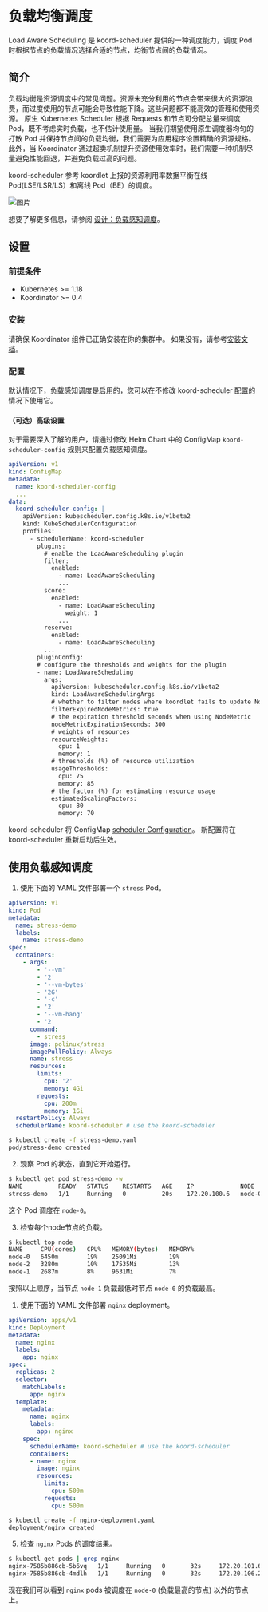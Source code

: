 # 负载均衡调度

Load Aware Scheduling 是 koord-scheduler 提供的一种调度能力，调度 Pod 时根据节点的负载情况选择合适的节点，均衡节点间的负载情况。

## 简介

负载均衡是资源调度中的常见问题。资源未充分利用的节点会带来很大的资源浪费，而过度使用的节点可能会导致性能下降。这些问题都不能高效的管理和使用资源。
原生 Kubernetes Scheduler 根据 Requests 和节点可分配总量来调度 Pod，既不考虑实时负载，也不估计使用量。 当我们期望使用原生调度器均匀的打散 Pod 并保持节点间的负载均衡，我们需要为应用程序设置精确的资源规格。此外，当 Koordinator 通过超卖机制提升资源使用效率时，我们需要一种机制尽量避免性能回退，并避免负载过高的问题。

koord-scheduler 参考 koordlet 上报的资源利用率数据平衡在线 Pod(LSE/LSR/LS）和离线 Pod（BE）的调度。

![图片](/img/load-aware-scheduling-arch.svg)

想要了解更多信息，请参阅 [设计：负载感知调度](/docs/designs/load-aware-scheduling)。

## 设置

### 前提条件

- Kubernetes >= 1.18
- Koordinator >= 0.4

### 安装

请确保 Koordinator 组件已正确安装在你的集群中。 如果没有，请参考[安装文档](/docs/installation)。

### 配置

默认情况下，负载感知调度是启用的，您可以在不修改 koord-scheduler 配置的情况下使用它。

#### （可选）高级设置

对于需要深入了解的用户，请通过修改 Helm Chart 中的 ConfigMap `koord-scheduler-config` 规则来配置负载感知调度。

```yaml
apiVersion: v1
kind: ConfigMap
metadata:
  name: koord-scheduler-config
  ...
data:
  koord-scheduler-config: |
    apiVersion: kubescheduler.config.k8s.io/v1beta2
    kind: KubeSchedulerConfiguration
    profiles:
      - schedulerName: koord-scheduler
        plugins:
          # enable the LoadAwareScheduling plugin
          filter:
            enabled:
              - name: LoadAwareScheduling
              ...
          score:
            enabled:
              - name: LoadAwareScheduling
                weight: 1
              ...
          reserve:
            enabled:
              - name: LoadAwareScheduling
          ...
        pluginConfig:
        # configure the thresholds and weights for the plugin
        - name: LoadAwareScheduling
          args:
            apiVersion: kubescheduler.config.k8s.io/v1beta2
            kind: LoadAwareSchedulingArgs
            # whether to filter nodes where koordlet fails to update NodeMetric
            filterExpiredNodeMetrics: true
            # the expiration threshold seconds when using NodeMetric
            nodeMetricExpirationSeconds: 300
            # weights of resources
            resourceWeights:
              cpu: 1
              memory: 1
            # thresholds (%) of resource utilization
            usageThresholds:
              cpu: 75
              memory: 85
            # the factor (%) for estimating resource usage
            estimatedScalingFactors:
              cpu: 80
              memory: 70
```

koord-scheduler 将 ConfigMap [scheduler Configuration](https://kubernetes.io/docs/reference/scheduling/config/)。
新配置将在 koord-scheduler 重新启动后生效。

## 使用负载感知调度

1. 使用下面的 YAML 文件部署一个 `stress` Pod。

```yaml
apiVersion: v1
kind: Pod
metadata:
  name: stress-demo
  labels:
    name: stress-demo
spec:
  containers:
    - args:
        - '--vm'
        - '2'
        - '--vm-bytes'
        - '2G'
        - '-c'
        - '2'
        - '--vm-hang'
        - '2'
      command:
        - stress
      image: polinux/stress
      imagePullPolicy: Always
      name: stress
      resources:
        limits:
          cpu: '2'
          memory: 4Gi
        requests:
          cpu: 200m
          memory: 1Gi
  restartPolicy: Always
  schedulerName: koord-scheduler # use the koord-scheduler
```

```bash
$ kubectl create -f stress-demo.yaml
pod/stress-demo created
```

2. 观察 Pod 的状态，直到它开始运行。

```bash
$ kubectl get pod stress-demo -w
NAME          READY   STATUS    RESTARTS   AGE    IP             NODE     NOMINATED NODE   READINESS GATES
stress-demo   1/1     Running   0          20s    172.20.100.6   node-0   <none>           <none>
```

这个 Pod 调度在 `node-0`。

3. 检查每个node节点的负载。

```bash
$ kubectl top node
NAME     CPU(cores)   CPU%   MEMORY(bytes)   MEMORY%
node-0   6450m        19%    25091Mi         19%
node-2   3280m        10%    17535Mi         13%
node-1   2687m        8%     9631Mi          7%
```
按照以上顺序，当节点 `node-1` 负载最低时节点 `node-0` 的负载最高。

1. 使用下面的 YAML 文件部署 `nginx` deployment。

```yaml
apiVersion: apps/v1
kind: Deployment
metadata:
  name: nginx
  labels:
    app: nginx
spec:
  replicas: 2
  selector:
    matchLabels:
      app: nginx
  template:
    metadata:
      name: nginx
      labels:
        app: nginx
    spec:
      schedulerName: koord-scheduler # use the koord-scheduler
      containers:
      - name: nginx
        image: nginx
        resources:
          limits:
            cpu: 500m
          requests:
            cpu: 500m
```

```bash
$ kubectl create -f nginx-deployment.yaml
deployment/nginx created
```

5. 检查 `nginx` Pods 的调度结果。

```bash
$ kubectl get pods | grep nginx
nginx-7585b886cb-5b6vq   1/1     Running   0       32s     172.20.101.6    node-1   <none>         <none>
nginx-7585b886cb-4mdlh   1/1     Running   0       32s     172.20.106.20   node-2   <none>         <none>
```

现在我们可以看到 `nginx` pods 被调度在 `node-0`  (负载最高的节点) 以外的节点上。
